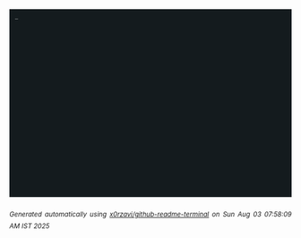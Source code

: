 <div align="justify">
<picture>
    <source media="(prefers-color-scheme: dark)" srcset="./output.gif">
    <source media="(prefers-color-scheme: light)" srcset="./output.gif">
    <img alt="GIFOS" src="output.gif">
</picture>

<sub><i>Generated automatically using [x0rzavi/github-readme-terminal](https://github.com/x0rzavi/github-readme-terminal) on Sun Aug 03 07:58:09 AM IST 2025</i></sub>

<!-- <details>
<summary>More details</summary>

</details> -->
</div>

<!-- Image deletion URL: NONE -->